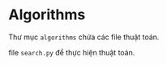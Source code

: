 # Algorithms

Thư mục `algorithms` chứa các file thuật toán.

file `search.py` để thực hiện thuật toán.
